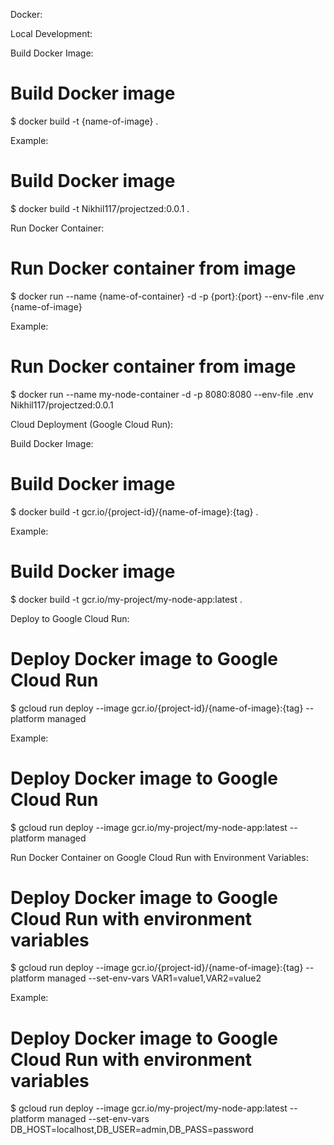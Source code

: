 Docker:

Local Development:

Build Docker Image:

# Build Docker image
$ docker build -t {name-of-image} .

Example:
# Build Docker image
$ docker build -t Nikhil117/projectzed:0.0.1 .

Run Docker Container:

# Run Docker container from image
$ docker run --name {name-of-container} -d -p {port}:{port} --env-file .env {name-of-image}

Example:
# Run Docker container from image
$ docker run --name my-node-container -d -p 8080:8080 --env-file .env Nikhil117/projectzed:0.0.1


Cloud Deployment (Google Cloud Run):

Build Docker Image:

# Build Docker image
$ docker build -t gcr.io/{project-id}/{name-of-image}:{tag} .

Example:
# Build Docker image
$ docker build -t gcr.io/my-project/my-node-app:latest .


Deploy to Google Cloud Run:

# Deploy Docker image to Google Cloud Run
$ gcloud run deploy --image gcr.io/{project-id}/{name-of-image}:{tag} --platform managed

Example:

# Deploy Docker image to Google Cloud Run
$ gcloud run deploy --image gcr.io/my-project/my-node-app:latest --platform managed


Run Docker Container on Google Cloud Run with Environment Variables:

# Deploy Docker image to Google Cloud Run with environment variables
$ gcloud run deploy --image gcr.io/{project-id}/{name-of-image}:{tag} --platform managed --set-env-vars VAR1=value1,VAR2=value2

Example:

# Deploy Docker image to Google Cloud Run with environment variables
$ gcloud run deploy --image gcr.io/my-project/my-node-app:latest --platform managed --set-env-vars DB_HOST=localhost,DB_USER=admin,DB_PASS=password
